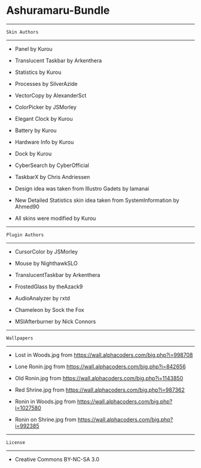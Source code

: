 # Ashuramaru-Bundle

--------------------------------------------------------------------
	Skin Authors
--------------------------------------------------------------------
- Panel
	by Kurou
	
- Translucent Taskbar
	by Arkenthera
	
- Statistics
	by Kurou
	
- Processes
	by SilverAzide
	
- VectorCopy
	by AlexanderSct

- ColorPicker
	by JSMorley
	
- Elegant Clock
	by Kurou
	
- Battery
	by Kurou
	
- Hardware Info
	by Kurou
	
- Dock
	by Kurou
	
- CyberSearch
	by CyberOfficial

- TaskbarX
	by Chris Andriessen
	
- Design idea was taken from Illustro Gadets
	by Iamanai
	
- New Detailed Statistics skin idea taken from SystemInformation
	by Ahmed90
	
- All skins were modified
	by Kurou
	
--------------------------------------------------------------------
	Plugin Authors
--------------------------------------------------------------------
- CursorColor
	by JSMorley

- Mouse
	by NighthawkSLO
	
- TranslucentTaskbar
	by Arkenthera
	
- FrostedGlass
	by theAzack9
	
- AudioAnalyzer
	by rxtd
	
- Chameleon
	by Sock the Fox
	
- MSIAfterburner
	by Nick Connors
	
--------------------------------------------------------------------
	Wallpapers
--------------------------------------------------------------------
- Lost in Woods.jpg
	from https://wall.alphacoders.com/big.php?i=998708

- Lone Ronin.jpg
	from https://wall.alphacoders.com/big.php?i=842656
		
- Old Ronin.jpg
	from https://wall.alphacoders.com/big.php?i=1143850
		
- Red Shrine.jpg
	from https://wall.alphacoders.com/big.php?i=987362
		
- Ronin in Woods.jpg
	from https://wall.alphacoders.com/big.php?i=1027580
	
- Ronin on Shrine.jpg
	from https://wall.alphacoders.com/big.php?i=992385
	
-----------------------------------------------------------------
	License
-----------------------------------------------------------------
- Creative Commons BY-NC-SA 3.0